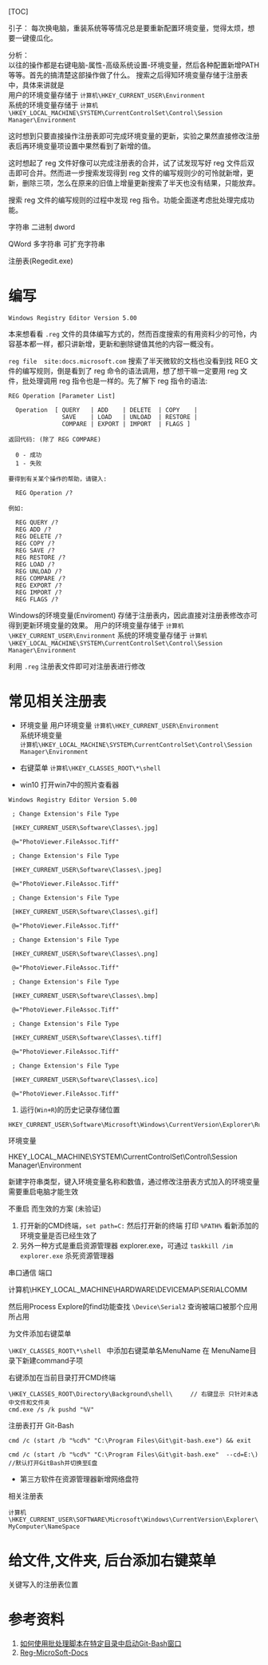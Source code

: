 [TOC]

引子：
每次换电脑，重装系统等等情况总是要重新配置环境变量，觉得太烦，想要一键傻瓜化。

分析：  
以往的操作都是右键电脑-属性-高级系统设置-环境变量，然后各种配置新增PATH等等。首先的搞清楚这部操作做了什么。  搜索之后得知环境变量存储于注册表中，具体来讲就是  
用户的环境变量存储于 `计算机\HKEY_CURRENT_USER\Environment`  
系统的环境变量存储于 `计算机\HKEY_LOCAL_MACHINE\SYSTEM\CurrentControlSet\Control\Session Manager\Environment`  

这时想到只要直接操作注册表即可完成环境变量的更新，实验之果然直接修改注册表后再环境变量项设置中果然看到了新增的值。

这时想起了 reg 文件好像可以完成注册表的合并，试了试发现写好 reg 文件后双击即可合并。然而进一步搜索发现得到 reg 文件的编写规则少的可怜就新增，更新，删除三项，怎么在原来的旧值上增量更新搜索了半天也没有结果，只能放弃。

搜索 reg 文件的编写规则的过程中发现 reg 指令。功能全面遂考虑批处理完成功能。


字符串
二进制
dword

QWord
多字符串
可扩充字符串

注册表(Regedit.exe) 

# 编写

```
Windows Registry Editor Version 5.00
```


本来想看看 `.reg` 文件的具体编写方式的，然而百度搜索的有用资料少的可怜，内容基本都一样，都只讲新增，更新和删除键值其他的内容一概没有。

`reg file  site:docs.microsoft.com` 搜索了半天微软的文档也没看到找 REG 文件的编写规则，倒是看到了 reg 命令的语法调用，想了想干嘛一定要用 reg 文件，批处理调用 reg 指令也是一样的。先了解下 reg 指令的语法:

```
REG Operation [Parameter List]

  Operation  [ QUERY   | ADD    | DELETE  | COPY    |
               SAVE    | LOAD   | UNLOAD  | RESTORE |
               COMPARE | EXPORT | IMPORT  | FLAGS ]

返回代码: (除了 REG COMPARE)

  0 - 成功
  1 - 失败

要得到有关某个操作的帮助，请键入:

  REG Operation /?

例如:

  REG QUERY /?
  REG ADD /?
  REG DELETE /?
  REG COPY /?
  REG SAVE /?
  REG RESTORE /?
  REG LOAD /?
  REG UNLOAD /?
  REG COMPARE /?
  REG EXPORT /?
  REG IMPORT /?
  REG FLAGS /?
```

Windows的环境变量(Enviroment) 存储于注册表内，因此直接对注册表修改亦可得到更新环境变量的效果。
用户的环境变量存储于 `计算机\HKEY_CURRENT_USER\Environment`
系统的环境变量存储于 `计算机\HKEY_LOCAL_MACHINE\SYSTEM\CurrentControlSet\Control\Session Manager\Environment`

利用 `.reg` 注册表文件即可对注册表进行修改


# 常见相关注册表

* 环境变量
用户环境变量 `计算机\HKEY_CURRENT_USER\Environment`  
系统环境变量  
`计算机\HKEY_LOCAL_MACHINE\SYSTEM\CurrentControlSet\Control\Session Manager\Environment`  

* 右键菜单
`计算机\HKEY_CLASSES_ROOT\*\shell`

* win10 打开win7中的照片查看器

```
Windows Registry Editor Version 5.00

 ; Change Extension's File Type

 [HKEY_CURRENT_USER\Software\Classes\.jpg]

 @="PhotoViewer.FileAssoc.Tiff"

 ; Change Extension's File Type

 [HKEY_CURRENT_USER\Software\Classes\.jpeg]

 @="PhotoViewer.FileAssoc.Tiff"

 ; Change Extension's File Type

 [HKEY_CURRENT_USER\Software\Classes\.gif]

 @="PhotoViewer.FileAssoc.Tiff"

 ; Change Extension's File Type

 [HKEY_CURRENT_USER\Software\Classes\.png]

 @="PhotoViewer.FileAssoc.Tiff"

 ; Change Extension's File Type

 [HKEY_CURRENT_USER\Software\Classes\.bmp]

 @="PhotoViewer.FileAssoc.Tiff"

 ; Change Extension's File Type

 [HKEY_CURRENT_USER\Software\Classes\.tiff]

 @="PhotoViewer.FileAssoc.Tiff"

 ; Change Extension's File Type

 [HKEY_CURRENT_USER\Software\Classes\.ico]

 @="PhotoViewer.FileAssoc.Tiff"
```




1. 运行(`Win+R`)的历史记录存储位置

```
HKEY_CURRENT_USER\Software\Microsoft\Windows\CurrentVersion\Explorer\RunMRU
``` 


环境变量 


HKEY_LOCAL_MACHINE\SYSTEM\CurrentControlSet\Control\Session Manager\Environment

新建字符串类型，键入环境变量名称和数值，通过修改注册表方式加入的环境变量需要重启电脑才能生效

不重启 而生效的方案 (未验证)

1. 打开新的CMD终端，`set path=C:` 然后打开新的终端 打印 `%PATH%` 看新添加的环境变量是否已经生效了
2. 另外一种方式是重启资源管理器 explorer.exe，可通过 `taskkill /im explorer.exe` 杀死资源管理器


串口通信 端口


计算机\HKEY_LOCAL_MACHINE\HARDWARE\DEVICEMAP\SERIALCOMM


然后用Process Explore的find功能查找 `\Device\Serial2` 查询被端口被那个应用所占用


为文件添加右键菜单

`\HKEY_CLASSES_ROOT\*\shell ` 中添加右键菜单名MenuName 在 MenuName目录下新建command子项



右键添加在当前目录打开CMD终端

```
\HKEY_CLASSES_ROOT\Directory\Background\shell\     // 右键显示 只针对未选中文件和文件夹
cmd.exe /s /k pushd "%V"

```

注册表打开 Git-Bash

```
cmd /c (start /b "%cd%" "C:\Program Files\Git\git-bash.exe") && exit

cmd /c (start /b "%cd%" "C:\Program Files\Git\git-bash.exe"  --cd=E:\)  //默认打开GitBash并切换至E盘
```


* 第三方软件在资源管理器新增网络盘符

相关注册表

`计算机\HKEY_CURRENT_USER\SOFTWARE\Microsoft\Windows\CurrentVersion\Explorer\MyComputer\NameSpace` 



# 给文件,文件夹, 后台添加右键菜单


关键写入的注册表位置


# 


# 参考资料
1. [如何使用批处理脚本在特定目录中启动Git-Bash窗口](https://www.yisu.com/zixun/403436.html)
2. [Reg-MicroSoft-Docs](https://docs.microsoft.com/zh-cn/windows-server/administration/windows-commands/reg)